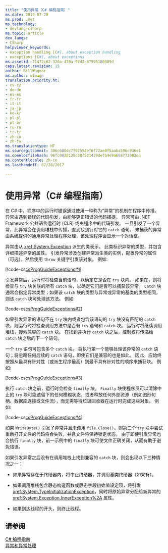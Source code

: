 ```yaml
---
title: "使用异常（C# 编程指南）"
ms.date: 2015-07-20
ms.prod: .net
ms.technology:
- devlang-csharp
ms.topic: article
dev_langs:
- CSharp
helpviewer_keywords:
- exception handling [C#], about exception handling
- exceptions [C#], about exceptions
ms.assetid: 71472c62-320a-470a-97d2-67995180389d
caps.latest.revision: 15
author: BillWagner
ms.author: wiwagn
translation.priority.ht:
- cs-cz
- de-de
- es-es
- fr-fr
- it-it
- ja-jp
- ko-kr
- pl-pl
- pt-br
- ru-ru
- tr-tr
- zh-cn
- zh-tw
ms.translationtype: HT
ms.sourcegitcommit: 306c608dc7f97594ef6f72ae0f5aaba596c936e1
ms.openlocfilehash: 96fc082d135d38f521429de7b4e9a668773982ea
ms.contentlocale: zh-cn
ms.lasthandoff: 07/28/2017

---
```

# <a name="using-exceptions-c-programming-guide"></a>使用异常（C# 编程指南）
在 C# 中，程序中的运行时错误通过使用一种称为“异常”的机制在程序中传播。 异常由遇到错误的代码引发，由能够更正错误的代码捕捉。 异常可由 .NET Framework 公共语言运行时 (CLR) 或由程序中的代码引发。 一旦引发了一个异常，此异常会在调用堆栈中传播，直到找到针对它的 `catch` 语句。 未捕获的异常由系统提供的通用异常处理程序处理，该处理程序会显示一个对话框。  
  
 异常由从 <xref:System.Exception> 派生的类表示。 此类标识异常的类型，并包含详细描述异常的属性。 引发异常涉及创建异常派生类的实例，配置异常的属性（可选），然后使用 `throw` 关键字引发该对象。 例如:   
  
 [!code-cs[csProgGuideExceptions#1](../../../csharp/programming-guide/exceptions/codesnippet/CSharp/using-exceptions_1.cs)]  
  
 引发异常后，运行时将检查当前语句，以确定它是否在 `try` 块内。 如果在，则将检查与 `try` 块关联的所有 `catch` 块，以确定它们是否可以捕获该异常。 `Catch` 块通常会指定异常类型；如果该 `catch` 块的类型与异常或异常的基类的类型相同，则该 `catch` 块可处理该方法。 例如:   
  
 [!code-cs[csProgGuideExceptions#2](../../../csharp/programming-guide/exceptions/codesnippet/CSharp/using-exceptions_2.cs)]  
  
 如果引发异常的语句不在 `try` 块内或者包含该语句的 `try` 块没有匹配的 `catch` 块，则运行时将检查调用方法中是否有 `try` 语句和 `catch` 块。 运行时将继续调用堆栈，搜索兼容的 `catch` 块。 在找到并执行 `catch` 块之后，控制权将传递给 `catch` 块之后的下一个语句。  
  
 一个 `try` 语句可包含多个 `catch` 块。 将执行第一个能够处理该异常的 `catch` 语句；将忽略任何后续的 `catch` 语句，即使它们是兼容的也是如此。 因此，应始终按照从最具有针对性（或派生程序最高）到最不具有针对性的顺序来捕获块。 例如:   
  
 [!code-cs[csProgGuideExceptions#3](../../../csharp/programming-guide/exceptions/codesnippet/CSharp/using-exceptions_3.cs)]  
  
 执行 `catch` 块之前，运行时会检查 `finally` 块。 `Finally` 块使程序员可以清除中止的 `try` 块可能遗留下的任何模糊状态，或者释放任何外部资源（例如图形句柄、数据库连接或文件流），而无需等待垃圾回收器在运行时完成这些对象。 例如:   
  
 [!code-cs[csProgGuideExceptions#4](../../../csharp/programming-guide/exceptions/codesnippet/CSharp/using-exceptions_4.cs)]  
  
 如果 `WriteByte()` 引发了异常并且未调用 `file.Close()`，则第二个 `try` 块中尝试重新打开文件的代码将会失败，并且文件将保持锁定状态。 由于即使引发异常也会执行 `finally` 块，前一示例中的 `finally` 块可使文件正确关闭，从而有助于避免错误。  
  
 如果引发异常之后没有在调用堆栈上找到兼容的 `catch` 块，则会出现以下三种情况之一：  
  
-   如果异常存在于终结器内，将中止终结器，并调用基类终结器（如果有）。  
  
-   如果调用堆栈包含静态构造函数或静态字段初始值设定项，将引发 <xref:System.TypeInitializationException>，同时将原始异常分配给新异常的 <xref:System.Exception.InnerException%2A> 属性。  
  
-   如果到达线程的开头，则终止线程。  
  
## <a name="see-also"></a>请参阅  
 [C# 编程指南](../../../csharp/programming-guide/index.md)   
 [异常和异常处理](../../../csharp/programming-guide/exceptions/index.md)

